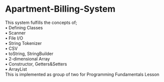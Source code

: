 # Apartment-Billing-System
 
This system fulfills the concepts of; <br />
• Defining Classes <br />
• Scanner <br />
• File I/O <br />
• String Tokenizer <br />
• CSV <br />
• toString, StringBuilder <br />
• 2-dimensional Array <br />
• Constructor, Getters&Setters <br />
• ArrayList<br />
This is implemented as group of two for Programming Fundamentals Lesson

